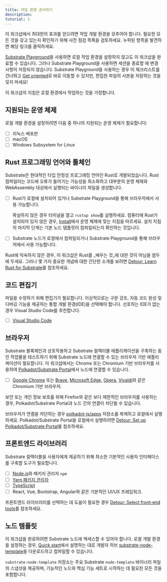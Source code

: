 ```yaml
---
title: 작업 환경 준비하기
description:
tutorial: 1
---
```


이 워크샵에서 최대한의 효과를 얻으려면 작업 개발 환경을 갖추어야 합니다.
필요한 모든 것을 갖고 있는지 확인하기 위해 사전 점검 목록을 검토하세요.
누락된 항목을 발견하면 해당 링크를 클릭하세요.

[Substrate Playground](https://substrate.io/developers/playground/)을 사용하면 로컬 작업 환경을 설정하지 않고도 이 워크샵을 완료할 수 있습니다.
그러나 Substrate Playground을 사용하면 세션을 종료할 때 변경 사항이 저장되지 않습니다.
Substrate Playground을 사용하는 경우 이 체크리스트를 건너뛰고 [Get oriented](/tutorials/collectibles-workshop/02-orientation/)로 바로 이동할 수 있지만, 편집한 파일의 사본을 저장하는 것을 잊지 마세요!

이 워크샵의 지침은 로컬 환경에서 작업하는 것을 가정합니다.

## 지원되는 운영 체제

로컬 개발 환경을 설정하려면 다음 중 하나의 지원되는 운영 체제가 필요합니다:

- [ ] 리눅스 배포판
- [ ] macOS
- [ ] Windows Subsystem for Linux

## Rust 프로그래밍 언어와 툴체인

Substrate은 현대적인 타입 안정성 프로그래밍 언어인 Rust로 개발되었습니다.
Rust 컴파일러는 코드에 오류가 들어가는 가능성을 최소화하고 대부분의 운영 체제와 WebAssembly 대상에서 실행되는 바이너리 파일을 생성합니다.

- [ ] Rust가 로컬에 설치되어 있거나 Substrate Playground을 통해 브라우저에서 사용 가능합니다.

  확실하지 않은 경우 터미널을 열고 `rustup show`를 실행하세요.
  컴퓨터에 Rust가 설치되어 있지 않은 경우, [Install](/install)에서 운영 체제에 맞는 지침을 따르세요.
  설치 지침의 마지막 단계는 기본 노드 템플릿이 컴파일되는지 확인하는 것입니다.

- [ ] Substrate 노드가 로컬에서 컴파일되거나 Substrate Playground을 통해 브라우저에서 사용 가능합니다.

Rust에 익숙하지 않은 경우, 이 워크샵은 Rust를 _배우는 것_에 대한 것이 아님을 염두에 두세요.
그러나 몇 가지 중요한 개념에 대한 간단한 소개를 보려면 [Detour: Learn Rust for Substrate](/tutorials/collectibles-workshop/detours/learn-rust/)를 참조하세요.

## 코드 편집기

파일을 수정하기 위해 편집기가 필요합니다.
이상적으로는 구문 강조, 자동 코드 완성 및 디버깅 기능을 제공하는 통합 개발 환경(IDE)을 선택해야 합니다.
선호하는 IDE가 없는 경우 Visual Studio Code를 추천합니다.

- [ ] [Visual Studio Code](https://code.visualstudio.com/download)

<!--다른 일반적인 코드 편집기는 다음과 같습니다:

- [Sublime Text](https://www.sublimetext.com/)
- [Vim](https://www.vim.org/)
- [Atom](https://atom.io/)
-->

## 브라우저

Substrate 블록체인과 상호작용하고 Substrate 컬렉터블 애플리케이션을 구축하는 동안 작업물을 테스트하기 위해 Substrate 노드에 연결할 수 있는 브라우저 기반 애플리케이션이 필요합니다.
이 워크샵에서는 Chrome 또는 Chromium 기반 브라우저를 사용하여 [Polkadot/Substrate Portal](https://polkadot.js.org/apps/)에서 노드에 연결할 수 있습니다.

- [ ] [Google Chrome](https://www.google.com/chrome/) 또는 [Brave](https://brave.com/download/), [Microsoft Edge](https://www.microsoft.com/en-us/edge?form=MA13FJ&exp=e00), [Opera](https://www.opera.com/download), [Vivaldi](https://vivaldi.com/download/)와 같은 Chromium 기반 브라우저.

보안 또는 개인 정보 보호를 위해 Firefox와 같은 보다 제한적인 브라우저를 사용하는 경우, Polkadot/Substrate Portal과 노드 간의 연결이 차단될 수 있습니다.

브라우저가 연결을 차단하는 경우 [polkadot-js/apps](https://github.com/polkadot-js/apps) 저장소를 복제하고 로컬에서 실행하세요.
Polkadot/Substrate Portal을 로컬에서 실행하려면 [Detour: Set up Polkadot/Substrate Portal](/tutorials/collectibles-workshop/detours/set-up-app-locally/)를 참조하세요.

## 프론트엔드 라이브러리

Substrate 컬렉터블을 사용자에게 제공하기 위해 최소한 기본적인 사용자 인터페이스를 구축할 도구가 필요합니다.

- [ ] [Node.js](https://nodejs.org/en/download/)와 패키지 관리자 `npm`
- [ ] [Yarn 패키지 관리자](https://yarnpkg.com/)
- [ ] [TypeScript](https://www.typescriptlang.org/)
- [ ] React, Vue, Bootstrap, Angular와 같은 기본적인 UI/UX 프레임워크.

프론트엔드 라이브러리를 선택하는 데 도움이 필요한 경우 [Detour: Select front-end tools](/tutorials/collectibles-workshop/detours/select-ui-tools/)를 참조하세요.

## 노드 템플릿

이 워크샵을 완료하려면 Substrate 노드에 액세스할 수 있어야 합니다.
로컬 개발 환경을 설정하는 경우, [Quick start](/quickstart/)에서 설명하는 대로 개발자 허브 [substrate-node-template](https://github.com/substrate-developer-hub/substrate-node-template/tags/)을 다운로드하고 컴파일할 수 있습니다.

`substrate-node-template` 저장소는 주요 Substrate `node-template` 바이너리 파일의 스냅샷을 제공하며, 기능적인 노드와 핵심 기능 세트로 시작하는 데 필요한 모든 것을 포함합니다.